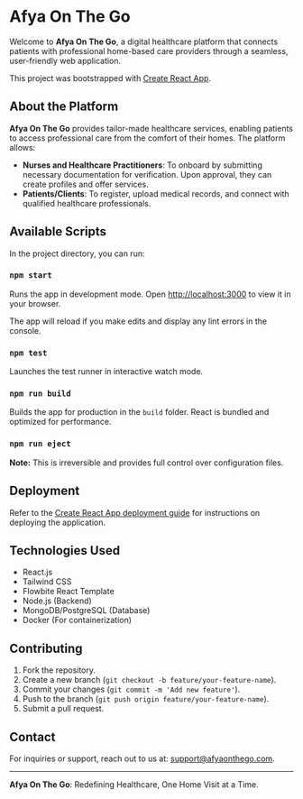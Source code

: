 # Afya On The Go

Welcome to **Afya On The Go**, a digital healthcare platform that connects patients with professional home-based care providers through a seamless, user-friendly web application.

This project was bootstrapped with [Create React App](https://github.com/facebook/create-react-app).

## About the Platform

**Afya On The Go** provides tailor-made healthcare services, enabling patients to access professional care from the comfort of their homes. The platform allows:

- **Nurses and Healthcare Practitioners**: To onboard by submitting necessary documentation for verification. Upon approval, they can create profiles and offer services.
- **Patients/Clients**: To register, upload medical records, and connect with qualified healthcare professionals.

## Available Scripts

In the project directory, you can run:

### `npm start`

Runs the app in development mode. Open [http://localhost:3000](http://localhost:3000) to view it in your browser.

The app will reload if you make edits and display any lint errors in the console.

### `npm test`

Launches the test runner in interactive watch mode.

### `npm run build`

Builds the app for production in the `build` folder. React is bundled and optimized for performance.

### `npm run eject`

**Note:** This is irreversible and provides full control over configuration files.

## Deployment

Refer to the [Create React App deployment guide](https://facebook.github.io/create-react-app/docs/deployment) for instructions on deploying the application.

## Technologies Used

- React.js
- Tailwind CSS
- Flowbite React Template
- Node.js (Backend)
- MongoDB/PostgreSQL (Database)
- Docker (For containerization)

## Contributing

1. Fork the repository.
2. Create a new branch (`git checkout -b feature/your-feature-name`).
3. Commit your changes (`git commit -m 'Add new feature'`).
4. Push to the branch (`git push origin feature/your-feature-name`).
5. Submit a pull request.

## Contact

For inquiries or support, reach out to us at: [support@afyaonthego.com](mailto:support@afyaonthego.com).

---

**Afya On The Go**: Redefining Healthcare, One Home Visit at a Time.